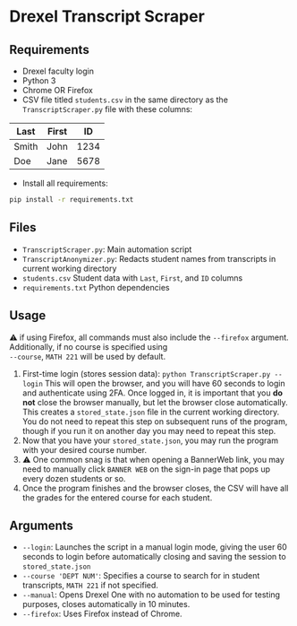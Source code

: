 # Drexel Transcript Scraper

## Requirements
- Drexel faculty login
- Python 3
- Chrome OR Firefox
- CSV file titled `students.csv` in the same directory as the `TranscriptScraper.py` file with these columns:

| Last | First | ID |
|----------|-----------|----|
| Smith    | John      | 1234 |
| Doe      | Jane      | 5678 |

- Install all requirements:
```bash
pip install -r requirements.txt
```
## Files
- `TranscriptScraper.py`: Main automation script
- `TranscriptAnonymizer.py`: Redacts student names from transcripts in current working directory
- `students.csv` Student data with `Last`, `First`, and `ID` columns
- `requirements.txt` Python dependencies

## Usage
⚠️ if using Firefox, all commands must also include the `--firefox` argument.\
Additionally, if no course is specified using\
`--course`, `MATH 221` will be used by default.
1. First-time login (stores session data):
`python TranscriptScraper.py --login`
This will open the browser, and you will have 60 seconds to login and authenticate using 2FA. Once logged in, it is important
that you **do not** close the browser manually, but let the browser close automatically. This creates a `stored_state.json`
file in the current working directory. You do not need to repeat this step on subsequent runs of the program, though if you
run it on another day you may need to repeat this step.
2. Now that you have your `stored_state.json`, you may run the program with your desired course number.
3. ⚠️ One common snag is that when opening a BannerWeb link, you may need to manually click `BANNER WEB` on the sign-in page
that pops up every dozen students or so.
4. Once the program finishes and the browser closes, the CSV will have all the grades for the entered course for each student.

## Arguments
- `--login`: Launches the script in a manual login mode, giving the user 60 seconds to login before automatically closing
and saving the session to `stored_state.json`
- `--course 'DEPT NUM'`: Specifies a course to search for in student transcripts, `MATH 221` if not specified.
- `--manual`: Opens Drexel One with no automation to be used for testing purposes, closes automatically in 10 minutes.
- `--firefox`: Uses Firefox instead of Chrome.


